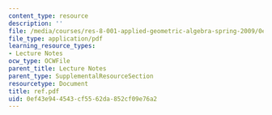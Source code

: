```yaml
---
content_type: resource
description: ''
file: /media/courses/res-8-001-applied-geometric-algebra-spring-2009/0ef43e944543cf5562da852cf09e76a2_ref.pdf
file_type: application/pdf
learning_resource_types:
- Lecture Notes
ocw_type: OCWFile
parent_title: Lecture Notes
parent_type: SupplementalResourceSection
resourcetype: Document
title: ref.pdf
uid: 0ef43e94-4543-cf55-62da-852cf09e76a2
---
```

